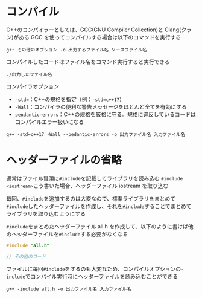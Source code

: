 # コンパイル

C++のコンパイラーとしては、GCC(GNU Compiler Collection)と Clang(クラン)がある
GCC を使ってコンパイルする場合は以下のコマンドを実行する

```shell
g++ その他のオプション -o 出力するファイル名 ソースファイル名
```

コンパイルしたコードはファイル名をコマンド実行すると実行できる

```shell
./出力したファイル名
```

コンパイラオプション

- `-std=`：C++の規格を指定（例：`-std=c++17`）
- `-Wall`：コンパイラの便利な警告メッセージをほとんど全てを有効にする
- `pendantic-errors`：C++の規格を厳格に守る。規格に違反しているコードはコンパイルエラー扱いになる

```shell
g++ -std=c++17 -Wall --pedantic-errors -o 出力ファイル名 入力ファイル名
```

# ヘッダーファイルの省略

通常はファイル冒頭に`#include`を記載してライブラリを読み込む
`#include <iostream>`こう書いた場合、ヘッダーファイル iostream を取り込む

毎回、`#include`を追加するのは大変なので、標準ライブラリをまとめて`#include`したヘッダーファイルを作成し、それを`#include`することでまとめてライブラリを取り込むようにする

`#include`をまとめたヘッダーファイル all.h を作成して、以下のように書けば他のヘッダーファイルを`#include`する必要がなくなる

```cpp
#include "all.h"

// その他のコード
```

ファイルに毎回`#include`をするのも大変なため、コンパイルオプションの`-include`でコンパイル実行時にヘッダーファイルを読み込むことができる

```shell
g++ -include all.h -o 出力ファイル名 入力ファイル名
```
